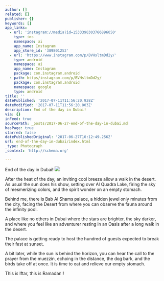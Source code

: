 ```yaml
---
author: []
related: []
publisher: {}
keywords: []
app_links:
  - url: 'instagram://media?id=1533390303766896050'
    type: ios
    namespace: ai
    app_name: Instagram
    app_store_id: '389801252'
  - url: 'https://www.instagram.com/p/BVHsltmDd2y/'
    type: android
    namespace: ai
    app_name: Instagram
    package: com.instagram.android
  - path: https/instagram.com/p/BVHsltmDd2y/
    package: com.instagram.android
    namespace: google
    type: android
title: ''
datePublished: '2017-07-11T11:56:20.928Z'
dateModified: '2017-07-11T11:56:20.803Z'
description: End of the day in Dubai!
via: {}
inFeed: true
sourcePath: _posts/2017-06-27-end-of-the-day-in-dubai.md
hasPage: true
starred: false
datePublishedOriginal: '2017-06-27T10:12:49.256Z'
url: end-of-the-day-in-dubai/index.html
_type: Photograph
_context: 'http://schema.org'

---
```

End of the day in Dubai!
![](https://imgflo.herokuapp.com/graph/2b2431f8e7ba7b0/b65a2046650068de2615caea3fa80ae8/noop.jpg?input=https%3A%2F%2Fscontent.cdninstagram.com%2Ft51.2885-15%2Fs640x640%2Fsh0.08%2Fe35%2F19051479_243492739467938_2885290206896848896_n.jpg)

After the heat of the day, an inviting cool breeze allow a walk in the desert. As usual the sun does his show, setting over Al Quadra Lake, firing the sky of mesmerizing colors, and the spirit wonder on an empty stomach. 

Behind me, there is Bab Al Shams palace, a hidden jewel only minutes from the city, facing the Desert from where you can observe the fauna around the infinity pool. 

A place like no others in Dubai where the stars are brighter, the sky darker, and where you feel like an adventurer resting in an Oasis after a long walk in the desert. 

The palace is getting ready to host the hundred of guests expected to break their fast at sunset. 

A bit later, while the sun is behind the horizon, you can hear the call to the prayer from the muezzin, echoing in the distance, the dog bark, and the birds take off at once. It is time to eat and relieve our empty stomach. 

This is Iftar, this is Ramadan !